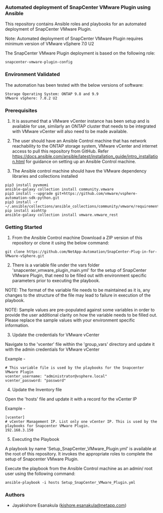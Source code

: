 ### Automated deployment of SnapCenter VMware Plugin using Ansible
 
This repository contains Ansible roles and playbooks for an automated deployment of SnapCenter VMware Plugin.

Note: Automated deployment of SnapCenter VMware Plugin requires minimum version of VMware vSphere 7.0 U2

The SnapCenter VMware Plugin deployment is based on the following role:

	snapcenter-vmware-plugin-config

### Environment Validated

The automation has been tested with the below versions of software:

	Storage Operating System: ONTAP 9.8 and 9.9
	VMware vSphere: 7.0.2 U2

### Prerequisites

1. It is assumed that a VMware vCenter instance has been setup and is available for use, similarly an ONTAP cluster that needs to be integrated with VMware vCenter will also need to be made available.

2. The user should have an Ansible Control machine that has network reachability to the ONTAP storage system, VMware vCenter and internet access to pull this repository from GitHub.
Refer https://docs.ansible.com/ansible/latest/installation_guide/intro_installation.html for guidance on setting up an Ansible Control machine.

3. The Ansible control machine should have the VMware dependency libraries and collections installed

```
pip3 install pyvmomi
ansible-galaxy collection install community.vmware
pip3 install --upgrade git+https://github.com/vmware/vsphere-automation-sdk-python.git
pip3 install -r ~/.ansible/collections/ansible_collections/community/vmware/requirements.txt
pip install aiohttp
ansible-galaxy collection install vmware.vmware_rest
```

### Getting Started

1. From the Ansible Control machine Download a ZIP version of this repository or clone it using the below command:
	
```
git clone https://github.com/NetApp-Automation/SnapCenter-Plug-in-for-VMware-vSphere.git
```

2. There is a variable file under the vars folder 'snapcenter_vmware_plugin_main.yml' for the setup of SnapCenter VMware Plugin, that need to be filled out with environment specific parameters prior to executing the playbook.

NOTE: The format of the variable file needs to be maintained as it is, any changes to the structure of the file may lead to failure in execution of the playbook.

NOTE: Sample values are pre-populated against some variables in order to provide the user additional clarity on how the variable needs to be filled out. Please replace the sample values with your environment specific information.

3. Update the credentials for VMware vCenter

Navigate to the 'vcenter' file within the 'group_vars' directory and update it with the admin credentials for VMware vCenter

Example -

	# This variable file is used by the playbooks for the Snapcenter VMware Plugin
	vcenter_username: "administrator@vsphere.local"
	vcenter_password: "password"

4. Update the Inventory file

Open the 'hosts' file and update it with a record for the vCenter IP

Example -

	[vcenter]
	# vCenter Management IP. List only one vCenter IP. This is used by the playbooks for Snapcenter VMware Plugin.
	192.168.3.150

5. Executing the Playbook

A playbook by name 'Setup_SnapCenter_VMware_Plugin.yml' is available at the root of this repository. It invokes the appropriate roles to complete the setup of Snapcenter VMware Plugin.

Execute the playbook from the Ansible Control machine as an admin/ root user using the following command:

	ansible-playbook -i hosts Setup_SnapCenter_VMware_Plugin.yml

### Authors

 * Jayakishore Esanakula (kishore.esanakula@netapp.com)

